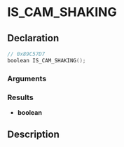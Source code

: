 # IS_CAM_SHAKING

## Declaration
```cpp
// 0x89C57D7
boolean IS_CAM_SHAKING();
```

### Arguments

### Results
- **boolean**

## Description
